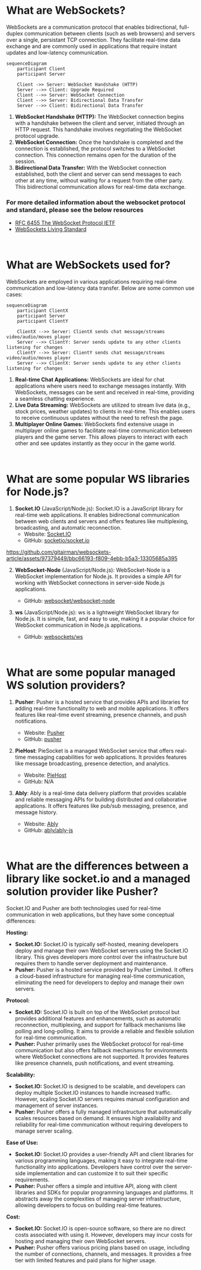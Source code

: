 # What are WebSockets?
WebSockets are a communication protocol that enables bidirectional, full-duplex communication between clients (such as web browsers) and servers over a single, persistant TCP connection. They facilitate real-time data exchange and are commonly used in applications that require instant updates and low-latency communication.

```mermaid
sequenceDiagram
    participant Client
    participant Server

    Client ->> Server: WebSocket Handshake (HTTP)
    Server -->> Client: Upgrade Required
    Client -->> Server: WebSocket Connection
    Client -->> Server: Bidirectional Data Transfer
    Server -->> Client: Bidirectional Data Transfer
```
1. **WebSocket Handshake (HTTP):** The WebSocket connection begins with a handshake between the client and server, initiated through an HTTP request. This handshake involves negotiating the WebSocket protocol upgrade.
2. **WebSocket Connection:** Once the handshake is completed and the connection is established, the protocol switches to a WebSocket connection. This connection remains open for the duration of the session.
3. **Bidirectional Data Transfer:** With the WebSocket connection established, both the client and server can send messages to each other at any time, without waiting for a request from the other party. This bidirectional communication allows for real-time data exchange.

### For more detailed information about the websocket protocol and standard, please see the below resources

- [RFC 6455 The WebSocket Protocol IETF](https://datatracker.ietf.org/doc/html/rfc6455)
- [WebSockets Living Standard](https://websockets.spec.whatwg.org/)

&nbsp;

# What are WebSockets used for?
WebSockets are employed in various applications requiring real-time communication and low-latency data transfer. Below are some common use cases:

```mermaid
sequenceDiagram
    participant ClientX
    participant Server
    participant ClientY

    ClientX -->> Server: ClientX sends chat message/streams video/audio/moves player
    Server -->> ClientY: Server sends update to any other clients listening for changes
    ClientY -->> Server: ClientY sends chat message/streams video/audio/moves player
    Server -->> ClientX: Server sends update to any other clients listening for changes
```
1. **Real-time Chat Applications:** WebSockets are ideal for chat applications where users need to exchange messages instantly. With WebSockets, messages can be sent and received in real-time, providing a seamless chatting experience.
2. **Live Data Streaming:** WebSockets are utilized to stream live data (e.g., stock prices, weather updates) to clients in real-time. This enables users to receive continuous updates without the need to refresh the page.
3. **Multiplayer Online Games:** WebSockets find extensive usage in multiplayer online games to facilitate real-time communication between players and the game server. This allows players to interact with each other and see updates instantly as they occur in the game world.


&nbsp;


# What are some popular WS libraries for Node.js?

1. **Socket.IO** (JavaScript/Node.js):
Socket.IO is a JavaScript library for real-time web applications. It enables bidirectional communication between web clients and servers and offers features like multiplexing, broadcasting, and automatic reconnection.
    - Website: [Socket.IO](https://socket.io/)
    - GitHub: [socketio/socket.io](https://github.com/socketio/socket.io)
  



https://github.com/gitairman/websockets-article/assets/97379449/bbc66193-f809-4ebb-b5a3-13305685a395




2. **WebSocket-Node** (JavaScript/Node.js):
WebSocket-Node is a WebSocket implementation for Node.js. It provides a simple API for working with WebSocket connections in server-side Node.js applications.
    - GitHub: [websocket/websocket-node](https://github.com/websocket/websocket-node)

3. **ws** (JavaScript/Node.js):
ws is a lightweight WebSocket library for Node.js. It is simple, fast, and easy to use, making it a popular choice for WebSocket communication in Node.js applications.
    - GitHub: [websockets/ws](https://github.com/websockets/ws)


&nbsp;


# What are some popular managed WS solution providers?

1. **Pusher**:
Pusher is a hosted service that provides APIs and libraries for adding real-time functionality to web and mobile applications. It offers features like real-time event streaming, presence channels, and push notifications.
    - Website: [Pusher](https://pusher.com/)
    - GitHub: [pusher](https://github.com/pusher)

2. **PieHost**:
PieSocket is a managed WebSocket service that offers real-time messaging capabilities for web applications. It provides features like message broadcasting, presence detection, and analytics.
    - Website: [PieHost](https://www.piehost.com/)
    - GitHub: N/A

3. **Ably**:
Ably is a real-time data delivery platform that provides scalable and reliable messaging APIs for building distributed and collaborative applications. It offers features like pub/sub messaging, presence, and message history.
    - Website: [Ably](https://www.ably.io/)
    - GitHub: [ably/ably-js](https://github.com/ably/ably-js)


&nbsp;


# What are the differences between a library like socket.io and a managed solution provider like Pusher?

Socket.IO and Pusher are both technologies used for real-time communication in web applications, but they have some conceptual differences:

**Hosting:**
- **Socket.IO:** Socket.IO is typically self-hosted, meaning developers deploy and manage their own WebSocket servers using the Socket.IO library. This gives developers more control over the infrastructure but requires them to handle server deployment and maintenance.
- **Pusher:** Pusher is a hosted service provided by Pusher Limited. It offers a cloud-based infrastructure for managing real-time communication, eliminating the need for developers to deploy and manage their own servers.

**Protocol:**
- **Socket.IO:** Socket.IO is built on top of the WebSocket protocol but provides additional features and enhancements, such as automatic reconnection, multiplexing, and support for fallback mechanisms like polling and long-polling. It aims to provide a reliable and flexible solution for real-time communication.
- **Pusher:** Pusher primarily uses the WebSocket protocol for real-time communication but also offers fallback mechanisms for environments where WebSocket connections are not supported. It provides features like presence channels, push notifications, and event streaming.

**Scalability:**
- **Socket.IO:** Socket.IO is designed to be scalable, and developers can deploy multiple Socket.IO instances to handle increased traffic. However, scaling Socket.IO servers requires manual configuration and management of server instances.
- **Pusher:** Pusher offers a fully managed infrastructure that automatically scales resources based on demand. It ensures high availability and reliability for real-time communication without requiring developers to manage server scaling.

**Ease of Use:**
- **Socket.IO:** Socket.IO provides a user-friendly API and client libraries for various programming languages, making it easy to integrate real-time functionality into applications. Developers have control over the server-side implementation and can customize it to suit their specific requirements.
- **Pusher:** Pusher offers a simple and intuitive API, along with client libraries and SDKs for popular programming languages and platforms. It abstracts away the complexities of managing server infrastructure, allowing developers to focus on building real-time features.

**Cost:**
- **Socket.IO:** Socket.IO is open-source software, so there are no direct costs associated with using it. However, developers may incur costs for hosting and managing their own WebSocket servers.
- **Pusher:** Pusher offers various pricing plans based on usage, including the number of connections, channels, and messages. It provides a free tier with limited features and paid plans for higher usage.
